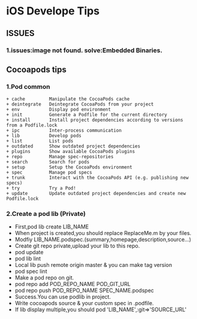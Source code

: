 # iOS Develope Tips
## ISSUES
### 1.issues:image not found. solve:Embedded Binaries.
## Cocoapods tips
### 1.Pod common
    + cache         Manipulate the CocoaPods cache
    + deintegrate   Deintegrate CocoaPods from your project
    + env           Display pod environment
    + init          Generate a Podfile for the current directory
    + install       Install project dependencies according to versions from a Podfile.lock
    + ipc           Inter-process communication
    + lib           Develop pods
    + list          List pods
    + outdated      Show outdated project dependencies
    + plugins       Show available CocoaPods plugins
    + repo          Manage spec-repositories
    + search        Search for pods
    + setup         Setup the CocoaPods environment
    + spec          Manage pod specs
    + trunk         Interact with the CocoaPods API (e.g. publishing new specs)
    + try           Try a Pod!
    + update        Update outdated project dependencies and create new Podfile.lock
### 2.Create a pod lib (Private)
- First,pod lib create LIB_NAME
- When project is created,you should replace ReplaceMe.m by your files.
- Modfiy LIB_NAME.podspec.(summary,homepage,description,source...)
- Create git repo private,upload your lib to this repo.
- pod update
- pod lib lint 
- Local lib push remote origin master & you can make tag version
- pod spec lint
- Make a pod repo on git.
- pod repo add POD_REPO_NAME POD_GIT_URL
- pod repo push POD_REPO_NAME SPEC_NAME.podspec
- Success.You can use podlib in project.
- Write cocoapods source & your custom spec in .podfile.
- If lib display multiple,you should pod 'LIB_NAME',:git=>'SOURCE_URL' 
